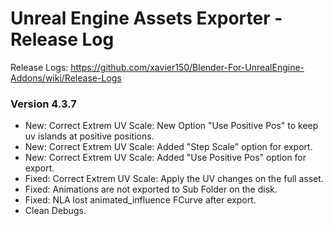 # Unreal Engine Assets Exporter - Release Log
Release Logs: https://github.com/xavier150/Blender-For-UnrealEngine-Addons/wiki/Release-Logs

### Version 4.3.7

- New: Correct Extrem UV Scale: New Option "Use Positive Pos" to keep uv islands at positive positions.
- New: Correct Extrem UV Scale: Added "Step Scale" option for export.
- New: Correct Extrem UV Scale: Added "Use Positive Pos" option for export.
- Fixed: Correct Extrem UV Scale: Apply the UV changes on the full asset.
- Fixed: Animations are not exported to Sub Folder on the disk.
- Fixed: NLA lost animated_influence FCurve after export.
- Clean Debugs.